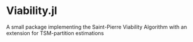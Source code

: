 # Viability.jl
A small package implementing the Saint-Pierre Viability Algorithm with an extension for TSM-partition estimations
